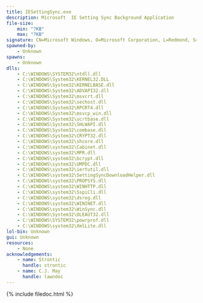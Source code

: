 ```yaml
---
title: IESettingSync.exe
description: Microsoft  IE Setting Sync Background Application
file-size:
    min: "?KB"
    max: "?KB"
signature: CN=Microsoft Windows, O=Microsoft Corporation, L=Redmond, S=Washington, C=US
spawned-by:
    - Unknown
spawns:
    - Unknown
dlls:
    - C:\WINDOWS\SYSTEM32\ntdll.dll
    - C:\WINDOWS\System32\KERNEL32.DLL
    - C:\WINDOWS\System32\KERNELBASE.dll
    - C:\WINDOWS\System32\ADVAPI32.dll
    - C:\WINDOWS\System32\msvcrt.dll
    - C:\WINDOWS\System32\sechost.dll
    - C:\WINDOWS\System32\RPCRT4.dll
    - C:\WINDOWS\System32\msvcp_win.dll
    - C:\WINDOWS\System32\ucrtbase.dll
    - C:\WINDOWS\System32\SHLWAPI.dll
    - C:\WINDOWS\System32\combase.dll
    - C:\WINDOWS\System32\CRYPT32.dll
    - C:\WINDOWS\System32\shcore.dll
    - C:\WINDOWS\system32\Cabinet.dll
    - C:\WINDOWS\system32\MPR.dll
    - C:\WINDOWS\system32\bcrypt.dll
    - C:\WINDOWS\system32\UMPDC.dll
    - C:\WINDOWS\system32\iertutil.dll
    - C:\WINDOWS\system32\SettingSyncDownloadHelper.dll
    - C:\WINDOWS\system32\PROPSYS.dll
    - C:\WINDOWS\system32\WINHTTP.dll
    - C:\WINDOWS\system32\SspiCli.dll
    - C:\WINDOWS\system32\dsreg.dll
    - C:\WINDOWS\system32\WININET.dll
    - C:\WINDOWS\system32\WinSync.dll
    - C:\WINDOWS\System32\OLEAUT32.dll
    - C:\WINDOWS\SYSTEM32\powrprof.dll
    - C:\WINDOWS\system32\XmlLite.dll
lol-bin: Unknown
gui: Unknown
resources:
    - None
acknowledgements:
    - name: Strontic
      handle: strontic
    - name: C.J. May
      handle: lawndoc
---
```


{% include filedoc.html %}
